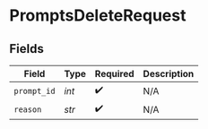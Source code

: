# PromptsDeleteRequest


## Fields

| Field              | Type               | Required           | Description        |
| ------------------ | ------------------ | ------------------ | ------------------ |
| `prompt_id`        | *int*              | :heavy_check_mark: | N/A                |
| `reason`           | *str*              | :heavy_check_mark: | N/A                |